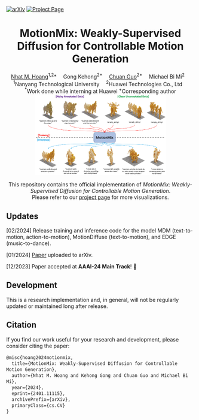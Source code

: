 [![arXiv](https://img.shields.io/badge/arXiv-2208.15001-b31b1b.svg)](https://arxiv.org/abs/2401.11115)
[![Project Page](https://img.shields.io/badge/Project%20Page-Link-blue)](https://nhathoang2002.github.io/MotionMix-page/)


<div align="center">


<h1>MotionMix: Weakly-Supervised Diffusion for Controllable Motion Generation</h1>
<div>
    <a href='https://nhathoang2002.github.io/' target='_blank'>Nhat M. Hoang</a><sup>1,2</sup>*&emsp;
    <a>Gong Kehong</a><sup>2+</sup>&emsp;
    <a href='https://ericguo5513.github.io/' target='_blank'>Chuan Guo</a><sup>2*</sup>&emsp;
    <a>Michael Bi Mi</a><sup>2</sup>&emsp;
</div>
<div>
    <sup>1</sup>Nanyang Technological University&emsp;
    <sup>2</sup>Huawei Technologies Co., Ltd&emsp;
</div>
<div>
    <sup>*</sup>Work done while interning at Huawei
    <sup>+</sup>Corresponding author
</div>

<img src="figures/intro-fig.png" width="70%"/>

This repository contains the official implementation of *MotionMix: Weakly-Supervised Diffusion for Controllable Motion Generation*.
<br>
Please refer to our [project page](https://nhathoang2002.github.io/MotionMix-page/) for more visualizations.

</div>


## Updates

[02/2024] Release training and inference code for the model MDM (text-to-motion, action-to-motion),  MotionDiffuse (text-to-motion), and EDGE (music-to-dance).

[01/2024] [Paper](https://arxiv.org/abs/2401.11115) uploaded to arXiv.

[12/2023] Paper accepted at **AAAI-24 Main Track**! 🎉

## Development

This is a research implementation and, in general, will not be regularly updated or maintained long after release.

## Citation

If you find our work useful for your research and development, please consider citing the paper:

```
@misc{hoang2024motionmix,
  title={MotionMix: Weakly-Supervised Diffusion for Controllable Motion Generation}, 
  author={Nhat M. Hoang and Kehong Gong and Chuan Guo and Michael Bi Mi},
  year={2024},
  eprint={2401.11115},
  archivePrefix={arXiv},
  primaryClass={cs.CV}
}
```
